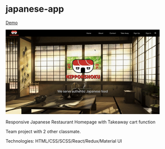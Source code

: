 # japanese-app

[Demo](https://japanese-app.vercel.app/)


<img src="/satsuki.gif" alt="restaurant" width="500px" />


Responsive Japanese Restaurant Homepage with Takeaway cart function 

Team project with 2 other classmate.

Technologies: HTML/CSS/SCSS/React/Redux/Material UI


